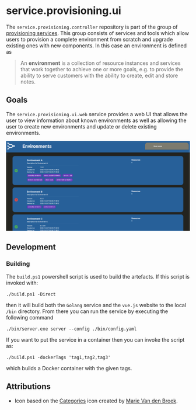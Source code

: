 # service.provisioning.ui

The `service.provisioning.controller` repository is part of the group of
[provisioning services](https://github.com/Calvinverse?q=topic%3Aprovisioning&type=&language=).
This group consists of services and tools which allow users to provision a complete environment from
scratch and upgrade existing ones with new components. In this case an environment is defined as

  > An **environment** is a collection of resource instances and services that work together
  > to achieve one or more goals, e.g. to provide the ability to serve customers with
  > the ability to create, edit and store notes.

## Goals

The `service.provisioning.ui.web` service provides a web UI that allows the user to view information about known environments as well as allowing the user to create new environments and update or delete existing environments.

![main ui](./doc/ui_main.png)

## Development

### Building

The `build.ps1` powershell script is used to build the artefacts. If this script is invoked
with:

    ./build.ps1 -Direct

then it will build both the `Golang` service and the `vue.js` website to the local `/bin` directory.
From there you can run the service by executing the following command

    ./bin/server.exe server --config ./bin/config.yaml

If you want to put the service in a container then you can invoke the script as:

    ./build.ps1 -dockerTags 'tag1,tag2,tag3'

which builds a Docker container with the given tags.

## Attributions

* Icon based on the [Categories](https://thenounproject.com/search/?creator=718857&q=categories&i=249390) icon
  created by [Marie Van den Broek](https://thenounproject.com/marie49/).

